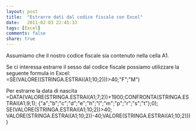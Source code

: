 ```yaml
---
layout: post
title:  "Estrarre dati dal codice fiscale con Excel"
date:   2011-02-03 22:45:33
tags: [Excel]
comments: false
share: true
---
```


Assumiamo che il nostro codice fiscale sia contenuto nella cella A1.


Se ci interessa estrarre il sesso dal codice fiscale possiamo utilizzare la seguente formula in Excel:
=SE(VALORE((STRINGA.ESTRAI(A1;10;2)))>40;"F";"M")

Per estrarre la data di nascita
=DATA(VALORE(STRINGA.ESTRAI(A1;7;2))+1900;CONFRONTA(STRINGA.ESTRAI(A1;9;1);
{"a";"b";"c";"d";"e";"h";"l";"m";"p";"r";"s";"t"};0);
SE(VALORE(STRINGA.ESTRAI(A1;10;2))>40;
VALORE(STRINGA.ESTRAI(A1;10;2))-40;VALORE(STRINGA.ESTRAI(A1;10;2))))
